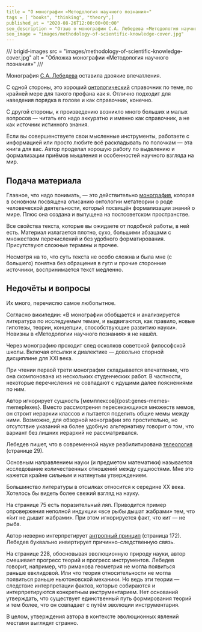 ```yaml
---
title = "О монографии «Методология научного познания»"
tags = [ "books", "thinking", "theory",]
published_at = "2020-08-26T12:00:00+00:00"
seo_description = "Отзыв о монографии С.А. Лебедева «Методология научного познания». Читать аккуратно, как справочник, а не как источник истинного знания."
seo_image = "images/methodology-of-scientific-knowledge-cover.jpg"
---
```


/// brigid-images
src = "images/methodology-of-scientific-knowledge-cover.jpg"
alt = "Обложка монографии «Методология научного познания»"
///

Монография [С.А. Лебедева](https://ru.wikipedia.org/wiki/%D0%9B%D0%B5%D0%B1%D0%B5%D0%B4%D0%B5%D0%B2,_%D0%A1%D0%B5%D1%80%D0%B3%D0%B5%D0%B9_%D0%90%D0%BB%D0%B5%D0%BA%D1%81%D0%B0%D0%BD%D0%B4%D1%80%D0%BE%D0%B2%D0%B8%D1%87_(%D1%84%D0%B8%D0%BB%D0%BE%D1%81%D0%BE%D1%84)) оставила двоякие впечатления.

С одной стороны, это хороший [онтологический](https://ru.wikipedia.org/wiki/%D0%9E%D0%BD%D1%82%D0%BE%D0%BB%D0%BE%D0%B3%D0%B8%D1%8F_(%D0%B8%D0%BD%D1%84%D0%BE%D1%80%D0%BC%D0%B0%D1%82%D0%B8%D0%BA%D0%B0)) справочник по теме, по крайней мере для такого профана как я. Отлично подходит для наведения порядка в голове и как справочник, конечно.

С другой стороны, к произведению возникло много больших и малых вопросов — читать его надо аккуратно и именно как справочник, а не как источник истинного знания.

Если вы совершенствуете свои мысленные инструменты, работаете с информацией или просто любите всё раскладывать по полочкам — эта книга для вас. Автор проделал хорошую работу по выделению и формализации приёмов мышления и особенностей научного взгляда на мир.

<!-- more -->

## Подача материала

Главное, что надо понимать, — это действительно [монография](https://ru.wikipedia.org/wiki/%D0%9C%D0%BE%D0%BD%D0%BE%D0%B3%D1%80%D0%B0%D1%84%D0%B8%D1%8F), которая в основном посвящена описанию онтологии метатеории о роде человеческой деятельности, который посвящён формализации знаний о мире. Плюс она создана и выпущена на постсоветском пространстве.

Все свойства текста, которые вы ожидаете от подобной работы, в ней есть. Материал излагается плотно, сухо, большими абзацами с множеством перечислений и без удобного форматирования. Присутствуют сложные термины и прочее.

Несмотря на то, что суть текста не особо сложна и была мне (с большего) понятна без обращения в гугл и прочие сторонние источники, воспринимается текст медленно.

## Недочёты и вопросы

Их много, перечислю самое любопытное.

Согласно википедии: «В монографии обобщается и анализируется литература по исследуемым темам, и выдвигаются, как правило, новые гипотезы, теории, концепции, способствующие развитию науки». Новизны в «Методологии научного познания» я не нашёл.

Через монографию проходит след осколков советской философской школы. Включая отсылки к диалектике — довольно спорной дисциплине для XXI века.

При чтении первой трети монографии складывается впечатление, что она скомпонована из нескольких студенческих работ. В частности, некоторые перечисления не совпадают с идущими далее пояснениями по ним.

Автор игнорирует сущность [мемплексов]{post:genes-memes-memeplexes}. Вместо рассмотрения пересекающихся множеств мемов, он строит иерархии классов и пытается поделить общие мемы между ними. Возможно, для обзорной монографии это простительно, но отсутствие указаний на более удобную альтернативу говорит о том, что вариант без лишних иерархий не рассматривался.

Лебедев пишет, что в современной науке реабилитирована [телеология](https://ru.wikipedia.org/wiki/%D0%A2%D0%B5%D0%BB%D0%B5%D0%BE%D0%BB%D0%BE%D0%B3%D0%B8%D1%8F) (странице 29).

Основным направлением науки (и предметом математики) называется исследование количественных отношений между сущностями. Мне это кажется крайне сильным и натянутым утверждением.

Большинство литературы в отсылках относится к середине XX века. Хотелось бы видеть более свежий взгляд на науку.

На странице 75 есть поразительный ляп. Приводится пример опровержения неполной индукции «все рыбы дышат жабрами» тем, что «́кит не дышит жабрами». При этом игнорируется факт, что кит — не рыба.

Автор неверно интерпретирует [антропный принцип](https://ru.wikipedia.org/wiki/%D0%90%D0%BD%D1%82%D1%80%D0%BE%D0%BF%D0%BD%D1%8B%D0%B9_%D0%BF%D1%80%D0%B8%D0%BD%D1%86%D0%B8%D0%BF) (страница 172). Лебедев буквально инвертирует причинно-следственную связь.

На странице 228, обосновывая эволюционную природу науки, автор смешивает прогресс теорий и прогресс инструментов. Лебедев говорит, например, что риманова геометрия не могла появиться раньше евклидовой. Или что теория относительности не могла появиться раньше ньютоновской механики. Но ведь эти теории — следствие интерпретации фактов, которые собираются и интерпретируются конкретным инструментарием. Нет оснований утверждать, что существует единственный путь формирования теорий и тем более, что он совпадает с путём эволюции инструментария.

В целом, утверждения автора в контексте эволюционных явлений местами выглядят странно.

